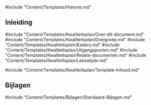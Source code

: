 #include "Content/Templates/Historie.md"

## Inleiding

#include "Content/Templates/Kwaliteitsplan/Over-dit-document.md"
#include "Content/Templates/Kwaliteitsplan/Doelgroep.md"
#include "Content/Templates/Kwaliteitsplan/Kaders.md"
#include "Content/Templates/Kwaliteitsplan/Uitgangspunten.md"
#include "Content/Templates/Kwaliteitsplan/Relatie-documenten.md"
#include "Content/Templates/Kwaliteitsplan/Leeswijzer.md"

#include "Content/Templates/Kwaliteitsplan/Template-Inhoud.md"

## Bijlagen

#include "Content/Templates/Bijlagen/Standaard-Bijlagen.md"
